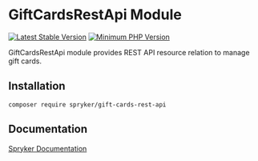 # GiftCardsRestApi Module
[![Latest Stable Version](https://poser.pugx.org/spryker/gift-cards-rest-api/v/stable.svg)](https://packagist.org/packages/spryker/gift-cards-rest-api)
[![Minimum PHP Version](https://img.shields.io/badge/php-%3E%3D%207.4-8892BF.svg)](https://php.net/)

GiftCardsRestApi module provides REST API resource relation to manage gift cards.

## Installation

```
composer require spryker/gift-cards-rest-api
```

## Documentation

[Spryker Documentation](https://docs.spryker.com)
